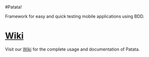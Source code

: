 #Patata!

Framework for easy and quick testing mobile applications using BDD.

# [Wiki](https://bitbucket.org/patataio/patata/wiki/Home)

Visit our [Wiki](https://bitbucket.org/patataio/patata/wiki/Home) for the complete usage and documentation of Patata.
